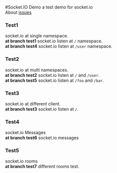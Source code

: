 #Socket.IO Demo
a test demo for socket.io   
About [issues](./issues/)
   
### Test1
socket.io at single namespace.   
__at branch test1__  socket.io listen at `/` namespace.   
__at branch test4__  socket.io listen at `/user` namespace.   

   
### Test2
socket.io at multi namespaces.   
__at branch test2__  socket.io listen at `/` and `/user`.   
__at branch test5__  socket.io listen at `/foo` and `/bar`.   

   
### Test3
socket.io at different client.   
__at branch test3__  socket.io listen at `/`. 

   
### Test4
socket.io Messages   
__at branch test6__ socket.io messages

### Test5
socket.io rooms   
__at branch test7__ different rooms test.

